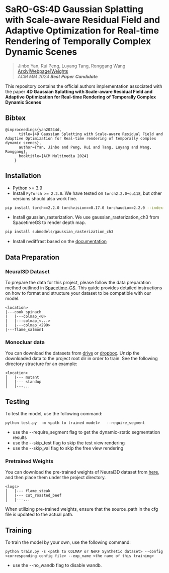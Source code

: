 # SaRO-GS:4D Gaussian Splatting with Scale-aware Residual Field and Adaptive Optimization for Real-time Rendering of Temporally Complex Dynamic Scenes

>Jinbo Yan, Rui Peng, Luyang Tang, Ronggang Wang<br>
>[Arxiv](https://arxiv.org/pdf/2412.06299)|[Webpage](https://yjb6.github.io/SaRO-GS.github.io/)|[Weights](https://drive.google.com/drive/folders/1YiM7q5zykeMhgvDjduYg3Ji_gBCBPqVO?usp=drive_link)<br>
> *ACM MM 2024 __Best__ __Paper__ __Candidate__* 

This repository contains the official authors implementation associated with the paper __4D Gaussian Splatting with Scale-aware Residual Field and Adaptive Optimization for Real-time Rendering of Temporally Complex Dynamic Scenes__

## Bibtex
```
@inproceedings{yan20244d,
      title={4D Gaussian Splatting with Scale-aware Residual Field and Adaptive Optimization for Real-time rendering of temporally complex dynamic scenes},
      author={Yan, Jinbo and Peng, Rui and Tang, Luyang and Wang, Ronggang},
      booktitle={ACM Multimedia 2024}
    }
```

## Installation
- Python >= 3.9
- Install `PyTorch >= 2.2.0`. We have tested on `torch2.2.0+cu118`, but other versions should also work fine.
```sh
pip install torch==2.2.0 torchvision==0.17.0 torchaudio==2.2.0 --index-url https://download.pytorch.org/whl/cu118
```
- Install gaussian_rasterization. We use gaussian_rasterization_ch3 from SpacetimeGS to render depth map.
```sh
pip install submodels/gaussian_rasterization_ch3
```

- Install nvdiffrast based on the [documentation](https://nvlabs.github.io/nvdiffrast/#linux)
## Data Preparation
### Neural3D Dataset
To prepare the data for this project, please follow the data preparation method outlined in [Spacetime-GS](https://github.com/oppo-us-research/SpacetimeGaussians?tab=readme-ov-file#processing-datasets). This guide provides detailed instructions on how to format and structure your dataset to be compatible with our model. 
```
<location>
|---cook_spinach
|   |---colmap_<0>
|   |---colmap_<...>
|   |---colmap_<299>
|---flame_salmon1
```
### Monocluar data
 You can download the datasets from [drive](https://drive.google.com/file/d/19Na95wk0uikquivC7uKWVqllmTx-mBHt/view?usp=sharing) or [dropbox](https://www.dropbox.com/s/0bf6fl0ye2vz3vr/data.zip?dl=0). Unzip the downloaded data to the project root dir in order to train. See the following directory structure for an example:
```
<location>
│   |--- mutant
│   |--- standup 
│   |---...
```

## Testing
To test the model, use the following command:

    python test.py  -m <path to trained model>   --require_segment 
- use the --require_segment flag to get the dynamic-static segmentation results
- use the --skip_test flag to skip the test view rendering
- use the --skip_val flag to skip the free view rendering

### Pretrained Weights
You can download the pre-trained weights of Neural3D dataset from [here](https://drive.google.com/drive/folders/1WWGftpqdLMPZ6-i-uRhmTCMgI-x2NO9d?usp=drive_link), and then place them under the project directory.
```
<logs>
│   |--- flame_steak
│   |--- cut_roasted_beef 
│   |---...
```
When utilizing pre-trained weights, ensure that the source_path in the cfg file is updated to the actual path.

## Training

To train the model by your own, use the following command:

    python train.py -s <path to COLMAP or NeRF Synthetic dataset> --config <corresponding config file> --exp_name <the name of this training>

- use the --no_wandb flag to disable wandb.

